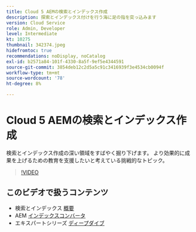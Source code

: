 ```yaml
---
title: Cloud 5 AEMの検索とインデックス作成
description: 探索とインデックス付けを行う海に足の指を突っ込みます
version: Cloud Service
role: Admin, Developer
level: Intermediate
kt: 10275
thumbnail: 342374.jpeg
hidefromtoc: true
recommendations: noDisplay, noCatalog
exl-id: b2571a84-101f-4330-8a5f-9ef5e4344591
source-git-commit: 3854deb12c2d5a5c91c3416939f3e4534cb0094f
workflow-type: tm+mt
source-wordcount: '78'
ht-degree: 8%

---
```


# Cloud 5 AEMの検索とインデックス作成

検索とインデックス作成の深い領域をすばやく掘り下げます。 より効果的に成果を上げるための教育を支援したいと考えている挑戦的なトピック。

>[!VIDEO](https://video.tv.adobe.com/v/342374)

## このビデオで扱うコンテンツ

+ 検索とインデックス [概要](https://experienceleague.adobe.com/docs/experience-manager-cloud-service/content/operations/indexing.html?lang=ja)
+ AEM [インデックスコンバータ](https://experienceleague.adobe.com/docs/experience-manager-cloud-service/content/migration-journey/refactoring-tools/index-converter.html)
+ エキスパートシリーズ [ディープダイブ](../../cloud-service/migration/moving-to-aem-as-a-cloud-service/search-and-indexing.md)
